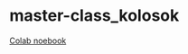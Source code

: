 # master-class_kolosok

[Colab noebook](https://colab.research.google.com/drive/1Vqpjc0Ru44Reu00rE9688McSjbmgcLYe?usp=sharing)
